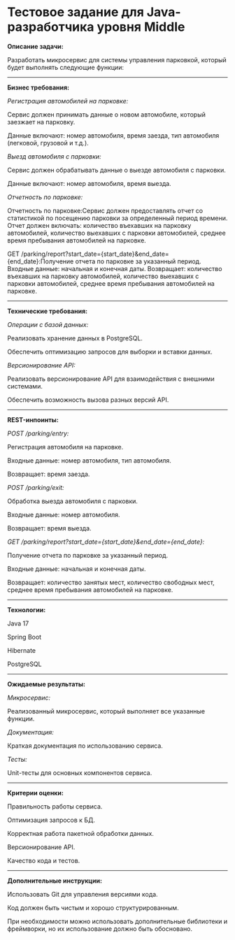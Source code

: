 # Тестовое задание для Java-разработчика уровня Middle

**Описание задачи:**

Разработать микросервис для системы управления парковкой, который будет выполнять следующие функции:
________________________________________
**Бизнес требования:**

*Регистрация автомобилей на парковке:*

Сервис должен принимать данные о новом автомобиле, который заезжает на парковку.

Данные включают: номер автомобиля, время заезда, тип автомобиля (легковой, грузовой и т.д.).


*Выезд автомобиля с парковки:*

Сервис должен обрабатывать данные о выезде автомобиля с парковки.

Данные включают: номер автомобиля, время выезда.

*Отчетность по парковке:*

Отчетность по парковке:Сервис должен предоставлять отчет со статистикой по посещению парковки за определенный период времени.
Отчет должен включать: количество въехавших на парковку автомобилей, количество выехавших с парковки автомобилей, среднее время пребывания автомобилей на парковке.

GET /parking/report?start_date={start_date}&end_date={end_date}:Получение отчета по парковке за указанный период.
Входные данные: начальная и конечная даты.
Возвращает: количество въехавших на парковку автомобилей, количество выехавших с парковки автомобилей, среднее время пребывания автомобилей на парковке.
________________________________________
**Технические требования:**

*Операции с базой данных:*

Реализовать хранение данных в PostgreSQL.

Обеспечить оптимизацию запросов для выборки и вставки данных.

*Версионирование API:*

Реализовать версионирование API для взаимодействия с внешними системами.

Обеспечить возможность вызова разных версий API.
________________________________________
**REST-инпоинты:**

*POST /parking/entry:*

Регистрация автомобиля на парковке.

Входные данные: номер автомобиля, тип автомобиля.

Возвращает: время заезда.

*POST /parking/exit:*

Обработка выезда автомобиля с парковки.

Входные данные: номер автомобиля.

Возвращает: время выезда.

*GET /parking/report?start_date={start_date}&end_date={end_date}:*

Получение отчета по парковке за указанный период.

Входные данные: начальная и конечная даты.

Возвращает: количество занятых мест, количество свободных мест, среднее время пребывания автомобилей на парковке.
________________________________________
**Технологии:**

Java 17

Spring Boot

Hibernate

PostgreSQL
________________________________________
**Ожидаемые результаты:**

*Микросервис:*

Реализованный микросервис, который выполняет все указанные функции.

*Документация:*

Краткая документация по использованию сервиса.

*Тесты:*

Unit-тесты для основных компонентов сервиса.
________________________________________
**Критерии оценки:**

Правильность работы сервиса.

Оптимизация запросов к БД.

Корректная работа пакетной обработки данных.

Версионирование API.

Качество кода и тестов.

________________________________________
**Дополнительные инструкции:**

Использовать Git для управления версиями кода.

Код должен быть чистым и хорошо структурированным.

При необходимости можно использовать дополнительные библиотеки и фреймворки, но их использование должно быть обосновано.
